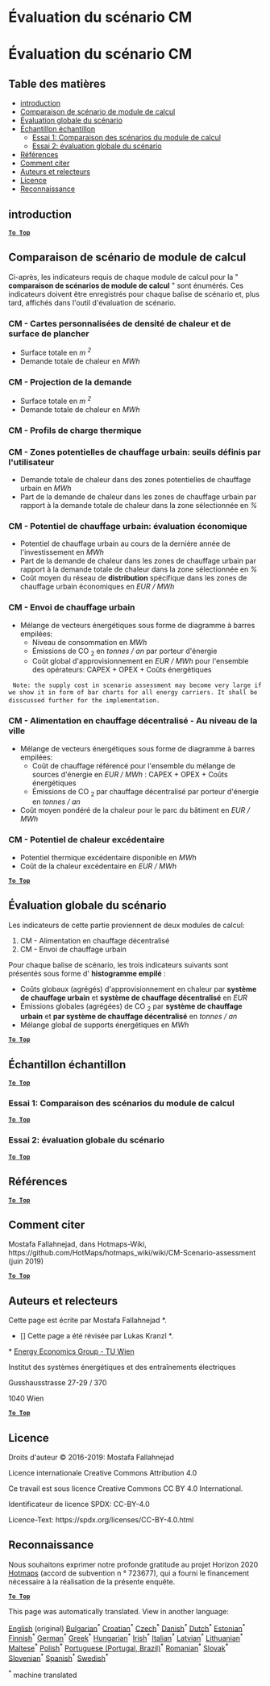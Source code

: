 <h1> <a class="anchor" id="cm-scenario-assessment" href="#cm-scenario-assessment"><i class="fa fa-link"></i></a> Évaluation du scénario CM </h1><h1> <a class="anchor" id="cm-scenario-assessment" href="#cm-scenario-assessment"><i class="fa fa-link"></i></a> Évaluation du scénario CM </h1><h2> <a class="anchor" id="table-of-contents" href="#table-of-contents"><i class="fa fa-link"></i></a> Table des matières </h2><ul><li> <a href="#introduction">introduction</a> </li><li> <a href="#calculation-module-scenario-comparison">Comparaison de scénario de module de calcul</a> </li><li> <a href="#overall-scenario-assessment">Évaluation globale du scénario</a> </li><li> <a href="#sample-run">Échantillon échantillon</a> <ul><li> <a href="#test-run-1-calculation-module-scenario-comparison">Essai 1: Comparaison des scénarios du module de calcul</a> </li><li> <a href="#test-run-2-overall-scenario-assessment">Essai 2: évaluation globale du scénario</a> </li></ul></li><li> <a href="#references">Références</a> </li><li> <a href="#how-to-cite">Comment citer</a> </li><li> <a href="#authors-and-reviewers">Auteurs et relecteurs</a> </li><li> <a href="#license">Licence</a> </li><li> <a href="#acknowledgement">Reconnaissance</a> </li></ul><h2> <a class="anchor" id="introduction" href="#introduction"><i class="fa fa-link"></i></a> introduction </h2><p><ins> <code><strong><a href="#table-of-contents">To Top</a></strong></code> </ins> </p><h2> <a class="anchor" id="calculation-module-scenario-comparison" href="#calculation-module-scenario-comparison"><i class="fa fa-link"></i></a> Comparaison de scénario de module de calcul </h2><p> Ci-après, les indicateurs requis de chaque module de calcul pour la &quot; <strong>comparaison de scénarios de module de calcul</strong> &quot; sont énumérés. Ces indicateurs doivent être enregistrés pour chaque balise de scénario et, plus tard, affichés dans l&#39;outil d&#39;évaluation de scénario. </p><h3> <a class="anchor" id="cm---customized-heat-and-floor-area-density-maps" href="#cm---customized-heat-and-floor-area-density-maps"><i class="fa fa-link"></i></a> CM - Cartes personnalisées de densité de chaleur et de surface de plancher </h3><ul><li> Surface totale en <em><em>m <sup>2</sup></em></em> </li><li> Demande totale de chaleur en <em><em>MWh</em></em> </li></ul><h3> <a class="anchor" id="cm---demand-projection" href="#cm---demand-projection"><i class="fa fa-link"></i></a> CM - Projection de la demande </h3><ul><li> Surface totale en <em><em>m <sup>2</sup></em></em> </li><li> Demande totale de chaleur en <em><em>MWh</em></em> </li></ul><h3> <a class="anchor" id="cm---heat-load-profiles" href="#cm---heat-load-profiles"><i class="fa fa-link"></i></a> CM - Profils de charge thermique </h3><h3> <a class="anchor" id="cm---district-heating-potential-areas--user-defined-thresholds" href="#cm---district-heating-potential-areas--user-defined-thresholds"><i class="fa fa-link"></i></a> CM - Zones potentielles de chauffage urbain: seuils définis par l&#39;utilisateur </h3><ul><li> Demande totale de chaleur dans des zones potentielles de chauffage urbain en <em><em>MWh</em></em> </li><li> Part de la demande de chaleur dans les zones de chauffage urbain par rapport à la demande totale de chaleur dans la zone sélectionnée en <em><em>%</em></em> </li></ul><h3> <a class="anchor" id="cm---district-heating-potential--economic-assessment" href="#cm---district-heating-potential--economic-assessment"><i class="fa fa-link"></i></a> CM - Potentiel de chauffage urbain: évaluation économique </h3><ul><li> Potentiel de chauffage urbain au cours de la dernière année de l&#39;investissement en <em><em>MWh</em></em> </li><li> Part de la demande de chaleur dans les zones de chauffage urbain par rapport à la demande totale de chaleur dans la zone sélectionnée en <em><em>%</em></em> </li><li> Coût moyen du réseau de <strong>distribution</strong> spécifique dans les zones de chauffage urbain économiques en <em><em>EUR / MWh</em></em> </li></ul><h3> <a class="anchor" id="cm---district-heating-supply-dispatch" href="#cm---district-heating-supply-dispatch"><i class="fa fa-link"></i></a> CM - Envoi de chauffage urbain </h3><ul><li> Mélange de vecteurs énergétiques sous forme de diagramme à barres empilées: <ul><li> Niveau de consommation en <em><em>MWh</em></em> </li><li> Émissions de CO <sub>2</sub> en <em><em>tonnes / an</em></em> par porteur d&#39;énergie </li><li> Coût global d&#39;approvisionnement en <em><em>EUR / MWh</em></em> pour l&#39;ensemble des opérateurs: CAPEX + OPEX + Coûts énergétiques </li></ul></li></ul><pre> <code>Note: the supply cost in scenario assessment may become very large if we show it in form of bar charts for all energy carriers. It shall be disscussed further for the implementation.</code> </pre><h3> <a class="anchor" id="cm---decentral-heating-supply---city-level" href="#cm---decentral-heating-supply---city-level"><i class="fa fa-link"></i></a> CM - Alimentation en chauffage décentralisé - Au niveau de la ville </h3><ul><li> Mélange de vecteurs énergétiques sous forme de diagramme à barres empilées: <ul><li> Coût de chauffage référencé pour l&#39;ensemble du mélange de sources d&#39;énergie en <em><em>EUR / MWh</em></em> : CAPEX + OPEX + Coûts énergétiques </li><li> Émissions de CO <sub>2</sub> par chauffage décentralisé par porteur d&#39;énergie en <em><em>tonnes / an</em></em> </li></ul></li><li> Coût moyen pondéré de la chaleur pour le parc du bâtiment en <em><em>EUR / MWh</em></em> </li></ul><h3> <a class="anchor" id="cm---excess-heat-transport-potential" href="#cm---excess-heat-transport-potential"><i class="fa fa-link"></i></a> CM - Potentiel de chaleur excédentaire </h3><ul><li> Potentiel thermique excédentaire disponible en <em><em>MWh</em></em> </li><li> Coût de la chaleur excédentaire en <em><em>EUR / MWh</em></em> </li></ul><p><ins> <code><strong><a href="#table-of-contents">To Top</a></strong></code> </ins> </p><h2> <a class="anchor" id="overall-scenario-assessment" href="#overall-scenario-assessment"><i class="fa fa-link"></i></a> Évaluation globale du scénario </h2><p> Les indicateurs de cette partie proviennent de deux modules de calcul: </p><ol><li> CM - Alimentation en chauffage décentralisé </li><li> CM - Envoi de chauffage urbain </li></ol><p> Pour chaque balise de scénario, les trois indicateurs suivants sont présentés sous forme d&#39; <strong>histogramme empilé</strong> : </p><ul><li> Coûts globaux (agrégés) d&#39;approvisionnement en chaleur par <strong>système de chauffage urbain</strong> et <strong>système de chauffage décentralisé</strong> en <em><em>EUR</em></em> </li><li> Émissions globales (agrégées) de CO <sub>2</sub> par <strong>système de chauffage urbain</strong> et <strong>par système de chauffage décentralisé</strong> en <em><em>tonnes / an</em></em> </li><li> Mélange global de supports énergétiques en <em><em>MWh</em></em> </li></ul><p><ins> <code><strong><a href="#table-of-contents">To Top</a></strong></code> </ins> </p><h2> <a class="anchor" id="sample-run" href="#sample-run"><i class="fa fa-link"></i></a> Échantillon échantillon </h2><p><ins> <code><strong><a href="#table-of-contents">To Top</a></strong></code> </ins> </p><h3> <a class="anchor" id="test-run-1--calculation-module-scenario-comparison" href="#test-run-1--calculation-module-scenario-comparison"><i class="fa fa-link"></i></a> Essai 1: Comparaison des scénarios du module de calcul </h3><p><ins> <code><strong><a href="#table-of-contents">To Top</a></strong></code> </ins> </p><h3> <a class="anchor" id="test-run-2--overall-scenario-assessment" href="#test-run-2--overall-scenario-assessment"><i class="fa fa-link"></i></a> Essai 2: évaluation globale du scénario </h3><p><ins> <code><strong><a href="#table-of-contents">To Top</a></strong></code> </ins> </p><h2> <a class="anchor" id="references" href="#references"><i class="fa fa-link"></i></a> Références </h2><p><ins> <code><strong><a href="#table-of-contents">To Top</a></strong></code> </ins> </p><h2> <a class="anchor" id="how-to-cite" href="#how-to-cite"><i class="fa fa-link"></i></a> Comment citer </h2><p> Mostafa Fallahnejad, dans Hotmaps-Wiki, https://github.com/HotMaps/hotmaps_wiki/wiki/CM-Scenario-assessment (juin 2019) </p><p><ins> <code><strong><a href="#table-of-contents">To Top</a></strong></code> </ins> </p><h2> <a class="anchor" id="authors-and-reviewers" href="#authors-and-reviewers"><i class="fa fa-link"></i></a> Auteurs et relecteurs </h2><p> Cette page est écrite par Mostafa Fallahnejad *. </p><ul><li> [] Cette page a été révisée par Lukas Kranzl *. </li></ul><p> * <a href="https://eeg.tuwien.ac.at/">Energy Economics Group - TU Wien</a> </p><p> Institut des systèmes énergétiques et des entraînements électriques </p><p> Gusshausstrasse 27-29 / 370 </p><p> 1040 Wien </p><p><ins> <code><strong><a href="#table-of-contents">To Top</a></strong></code> </ins> </p><h2> <a class="anchor" id="license" href="#license"><i class="fa fa-link"></i></a> Licence </h2><p> Droits d&#39;auteur © 2016-2019: Mostafa Fallahnejad </p><p> Licence internationale Creative Commons Attribution 4.0 </p><p> Ce travail est sous licence Creative Commons CC BY 4.0 International. </p><p> Identificateur de licence SPDX: CC-BY-4.0 </p><p> Licence-Text: https://spdx.org/licenses/CC-BY-4.0.html </p><h2> <a class="anchor" id="acknowledgement" href="#acknowledgement"><i class="fa fa-link"></i></a> Reconnaissance </h2><p> Nous souhaitons exprimer notre profonde gratitude au projet Horizon 2020 <a href="https://www.hotmaps-project.eu">Hotmaps</a> (accord de subvention n ° 723677), qui a fourni le financement nécessaire à la réalisation de la présente enquête. </p><p><ins> <code><strong><a href="#table-of-contents">To Top</a></strong></code> </ins> </p>
<!--- THIS IS A SUPER UNIQUE IDENTIFIER -->

This page was automatically translated. View in another language:

[English](../en/CM-Scenario-assessment) (original) [Bulgarian](../bg/CM-Scenario-assessment)<sup>\*</sup> [Croatian](../hr/CM-Scenario-assessment)<sup>\*</sup> [Czech](../cs/CM-Scenario-assessment)<sup>\*</sup> [Danish](../da/CM-Scenario-assessment)<sup>\*</sup> [Dutch](../nl/CM-Scenario-assessment)<sup>\*</sup> [Estonian](../et/CM-Scenario-assessment)<sup>\*</sup> [Finnish](../fi/CM-Scenario-assessment)<sup>\*</sup>  [German](../de/CM-Scenario-assessment)<sup>\*</sup> [Greek](../el/CM-Scenario-assessment)<sup>\*</sup> [Hungarian](../hu/CM-Scenario-assessment)<sup>\*</sup> [Irish](../ga/CM-Scenario-assessment)<sup>\*</sup> [Italian](../it/CM-Scenario-assessment)<sup>\*</sup> [Latvian](../lv/CM-Scenario-assessment)<sup>\*</sup> [Lithuanian](../lt/CM-Scenario-assessment)<sup>\*</sup> [Maltese](../mt/CM-Scenario-assessment)<sup>\*</sup> [Polish](../pl/CM-Scenario-assessment)<sup>\*</sup> [Portuguese (Portugal, Brazil)](../pt/CM-Scenario-assessment)<sup>\*</sup> [Romanian](../ro/CM-Scenario-assessment)<sup>\*</sup> [Slovak](../sk/CM-Scenario-assessment)<sup>\*</sup> [Slovenian](../sl/CM-Scenario-assessment)<sup>\*</sup> [Spanish](../es/CM-Scenario-assessment)<sup>\*</sup> [Swedish](../sv/CM-Scenario-assessment)<sup>\*</sup> 

<sup>\*</sup> machine translated
